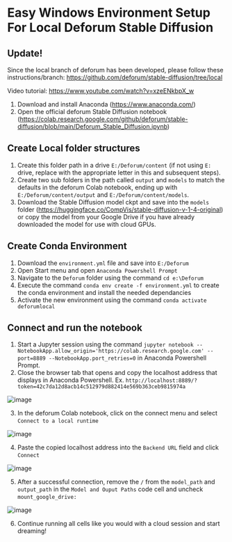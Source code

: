 # Easy Windows Environment Setup For Local Deforum Stable Diffusion

## Update!
Since the local branch of deforum has been developed, please follow these instructions/branch: https://github.com/deforum/stable-diffusion/tree/local

Video tutorial: https://www.youtube.com/watch?v=xzeENkbpX_w

1. Download and install Anaconda (https://www.anaconda.com/)
2. Open the official deforum Stable Diffusion notebook (https://colab.research.google.com/github/deforum/stable-diffusion/blob/main/Deforum_Stable_Diffusion.ipynb)
## Create Local folder structures
1. Create this folder path in a drive ``E:/Deforum/content`` (if not using ``E:`` drive, replace with the appropriate letter in this and subsequent steps).
2. Create two sub folders in the path called ``output`` and ``models`` to match the defaults in the deforum Colab notebook, ending up with ``E:/Deforum/content/output`` and ``E:/Deforum/content/models``.
3. Download the Stable Diffusion model ckpt and save into the ``models`` folder (https://huggingface.co/CompVis/stable-diffusion-v-1-4-original) or copy the model from your Google Drive if you have already downloaded the model for use with cloud GPUs. 
## Create Conda Environment
1. Download the ``environment.yml`` file and save into ``E:/Deforum``
2. Open Start menu and open ``Anaconda Powershell Prompt``
3. Navigate to the ``Deforum`` folder using the command ``cd e:\Deforum``
4. Execute the command ``conda env create -f environment.yml`` to create the conda environment and install the needed dependancies
5. Activate the new environment using the command ``conda activate deforumlocal``

## Connect and run the notebook

1. Start a Jupyter session using the command ``jupyter notebook --NotebookApp.allow_origin='https://colab.research.google.com' --port=8889 --NotebookApp.port_retries=0`` in Anaconda Powershell Prompt.
2. Close the browser tab that opens and copy the localhost address that displays in Anaconda Powershell. Ex. ``http://localhost:8889/?token=42c7da12d8acb14c512979d882414e569b363ceb9815974a``

![image](https://user-images.githubusercontent.com/95973743/192117810-c9595da0-0337-478b-afed-6702e36b1ea1.png)

3. In the deforum Colab notebook, click on the connect menu and select ``Connect to a local runtime``

![image](https://user-images.githubusercontent.com/95973743/192116684-e81e6f1d-6bdd-4dca-9c34-797a943bd63a.png)

4. Paste the copied localhost address into the ``Backend URL`` field and click ``Connect``

![image](https://user-images.githubusercontent.com/95973743/192116724-fa37957d-a3c5-4d60-a322-17c10d4cdff3.png)

5. After a successful connection, remove the ``/`` from the ``model_path`` and ``output_path`` in the ``Model and Ouput Paths`` code cell and uncheck ``mount_google_drive:``

![image](https://user-images.githubusercontent.com/95973743/192117254-45583193-5422-4227-956a-5a2ec1b55672.png)

6. Continue running all cells like you would with a cloud session and start dreaming!
